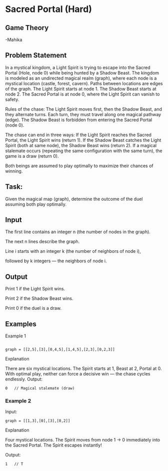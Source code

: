 # Sacred Portal (Hard)
## Game Theory

-Mahika
## Problem Statement
In a mystical kingdom, a Light Spirit is trying to escape into the Sacred Portal (Hole, node 0) while being hunted by a Shadow Beast.
The kingdom is modeled as an undirected magical realm (graph), where each node is a mystical location (castle, forest, cavern). Paths between locations are edges of the graph.
The Light Spirit starts at node 1.
The Shadow Beast starts at node 2.
The Sacred Portal is at node 0, where the Light Spirit can vanish to safety.

Rules of the chase:
The Light Spirit moves first, then the Shadow Beast, and they alternate turns.
Each turn, they must travel along one magical pathway (edge).
The Shadow Beast is forbidden from entering the Sacred Portal (node 0).

The chase can end in three ways:
If the Light Spirit reaches the Sacred Portal, the Light Spirit wins (return 1).
If the Shadow Beast catches the Light Spirit (both at same node), the Shadow Beast wins (return 2).
If a magical stalemate occurs (repeating the same configuration with the same turn), the game is a draw (return 0).

Both beings are assumed to play optimally to maximize their chances of winning.

## Task:

Given the magical map (graph), determine the outcome of the duel assuming both play optimally.


## Input

The first line contains an integer n (the number of nodes in the graph).

The next n lines describe the graph.

Line i starts with an integer k (the number of neighbors of node i),

followed by k integers — the neighbors of node i.

## Output

Print 1 if the Light Spirit wins.

Print 2 if the Shadow Beast wins.

Print 0 if the duel is a draw.

## Examples
Example 1

```Input:

graph = [[2,5],[3],[0,4,5],[1,4,5],[2,3],[0,2,3]]

```
Explanation 

There are six mystical locations.
The Spirit starts at 1, Beast at 2, Portal at 0.
With optimal play, neither can force a decisive win — the chase cycles endlessly.
Output:
```
0   // Magical stalemate (draw)
```
### Example 2

Input:
```
graph = [[1,3],[0],[3],[0,2]]
```

Explanation 

Four mystical locations.
The Spirit moves from node 1 → 0 immediately into the Sacred Portal.
The Spirit escapes instantly!

Output:
```
1   // T
```
